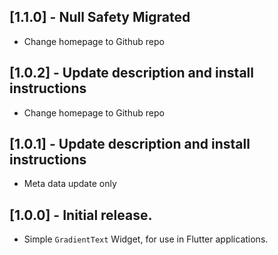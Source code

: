 ## [1.1.0] - Null Safety Migrated
* Change homepage to Github repo
## [1.0.2] - Update description and install instructions
* Change homepage to Github repo

## [1.0.1] - Update description and install instructions
* Meta data update only

## [1.0.0] - Initial release.
* Simple `GradientText` Widget, for use in Flutter applications.